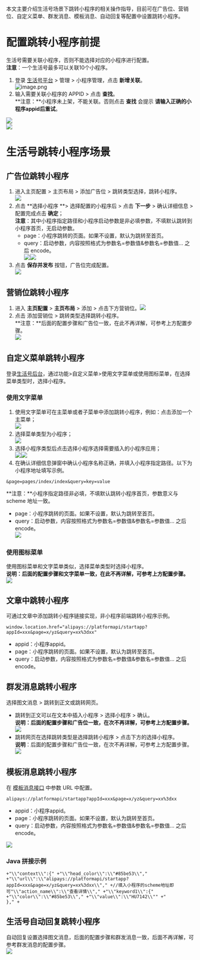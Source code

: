 本文主要介绍生活号场景下跳转小程序的相关操作指导，目前可在广告位、营销位、自定义菜单、群发消息、模板消息、自动回复等配置中设置跳转小程序。

# 配置跳转小程序前提
生活号需要关联小程序，否则不能选择对应的小程序进行配置。<br />**注意**：一个生活号最多可以关联10个小程序。

1. 登录 [生活号平台](https://fuwu.alipay.com/platform/queryMenu.htm) > 管理 > 小程序管理，点击 **新增关联**。<br />![image.png](https://cdn.nlark.com/yuque/0/2021/png/179989/1623402301449-f36bd8f2-89d9-433c-9b91-8c34001b803c.png#align=left&display=inline&height=804&margin=%5Bobject%20Object%5D&name=image.png&originHeight=804&originWidth=1920&size=118557&status=done&style=none&width=1920)
2. 输入需要关联小程序的 APPID > 点击 **查找**。<br />**注意：**小程序未上架，不能关联。否则点击 **查找** 会提示 **请输入正确的小程序appid后重试**。

![](https://gw.alipayobjects.com/zos/sptworksff_prod/2b0a8cce-b6a0-409d-add0-1e44fd0b4b0f.png#align=left&display=inline&height=349&margin=%5Bobject%20Object%5D&originHeight=444&originWidth=827&status=done&style=none&width=650)<br />![](https://gw.alipayobjects.com/zos/sptworksff_prod/f2d7f320-f4d8-423a-84b5-b0c680bbb588.png#align=left&display=inline&height=154&margin=%5Bobject%20Object%5D&originHeight=205&originWidth=863&status=done&style=none&width=650)

# 生活号跳转小程序场景

## 广告位跳转小程序

1. 进入主页配置 > 主页布局 > 添加广告位 > 跳转类型选择，跳转小程序。<br />![](https://gw.alipayobjects.com/zos/sptworksff_prod/7bf6b2aa-75c7-4fe4-ae6c-edd891eab79b.png#align=left&display=inline&height=269&margin=%5Bobject%20Object%5D&originHeight=526&originWidth=1269&status=done&style=none&width=650)
2. 点击 **选择小程序 **> 选择配置的小程序后 > 点击 **下一步** > 确认详细信息 > 配置完成点击 **确定**；<br />**注意**：其中小程序指定路径和小程序启动参数是非必填参数，不填默认跳转到小程序首页，无启动参数。
   - page：小程序跳转的页面。如果不设置，默认为跳转至首页。
   - query：启动参数，内容按照格式为参数名=参数值&参数名=参数值&hellip; 之后 encode。<br />![](https://gw.alipayobjects.com/zos/sptworksff_prod/f3c11c2e-bec0-4435-80b4-39812af02702.png#align=left&display=inline&height=432&margin=%5Bobject%20Object%5D&originHeight=432&originWidth=520&status=done&style=none&width=520)![](https://gw.alipayobjects.com/zos/sptworksff_prod/66b5133c-adda-49a4-8a6f-a7e8f5f96241.png#align=left&display=inline&height=361&margin=%5Bobject%20Object%5D&originHeight=361&originWidth=522&status=done&style=none&width=522)
3. 点击 **保存并发布** 按钮，广告位完成配置。<br />![](https://gw.alipayobjects.com/zos/sptworksff_prod/23f89b80-d9b6-43c6-8781-1425a2175aaa.png#align=left&display=inline&height=453&margin=%5Bobject%20Object%5D&originHeight=453&originWidth=650&status=done&style=none&width=650)

## 营销位跳转小程序

1. 进入 **主页配置** > **主页布局** > 添加 > 点击下方营销位。![](https://gw.alipayobjects.com/zos/sptworksff_prod/65ec5a28-24e7-4a70-be3b-f04eaec21183.png#align=left&display=inline&height=363&margin=%5Bobject%20Object%5D&originHeight=428&originWidth=766&status=done&style=none&width=650)
2. 点击  添加营销位 > 跳转类型选择跳转小程序。<br />**注意：**后面的配置步骤和广告位一致，在此不再详解，可参考上方配置步骤。<br />![](https://gw.alipayobjects.com/zos/sptworksff_prod/3ba89bdd-8904-4ad1-a352-d6245ebe4256.png#align=left&display=inline&height=301&margin=%5Bobject%20Object%5D&originHeight=590&originWidth=1273&status=done&style=none&width=650)

## 自定义菜单跳转小程序
登录[生活号后台](https://fuwu.alipay.com/platform/queryMenu.htm)，通过功能>自定义菜单>使用文字菜单或使用图标菜单，在选择菜单类型时，选择小程序。

### 使用文字菜单

1. 使用文字菜单可在主菜单或者子菜单中添加跳转小程序，例如：点击添加一个主菜单；<br />![](https://gw.alipayobjects.com/zos/sptworksff_prod/26a71132-31a3-413d-9c8b-b6a1de7398f9.png#align=left&display=inline&height=68&margin=%5Bobject%20Object%5D&originHeight=68&originWidth=321&status=done&style=none&width=321)
2. 选择菜单类型为小程序；<br />![](https://gw.alipayobjects.com/zos/sptworksff_prod/34f295cc-3069-4a30-a001-2fddabd9c2cf.png#align=left&display=inline&height=381&margin=%5Bobject%20Object%5D&originHeight=656&originWidth=412&status=done&style=none&width=239)
3. 选择小程序类型后点击选择小程序选择需要插入的小程序应用；<br />![](https://gw.alipayobjects.com/zos/sptworksff_prod/a95ef83b-ab94-43a4-b631-d1f50bcd8d25.png#align=left&display=inline&height=305&margin=%5Bobject%20Object%5D&originHeight=305&originWidth=394&status=done&style=none&width=394)![](https://gw.alipayobjects.com/zos/sptworksff_prod/20daebfc-7934-4215-a201-d50ad5aa22b3.png#align=left&display=inline&height=432&margin=%5Bobject%20Object%5D&originHeight=432&originWidth=418&status=done&style=none&width=418)
4. 在确认详细信息弹窗中确认小程序名称正确，并填入小程序指定路径。以下为小程序地址填写示例。<br />
```
&page=pages/index/index&query=key=value
```
**注意：**小程序指定路径非必填，不填默认跳转小程序首页，参数意义与 scheme 地址一致。

- page：小程序跳转的页面。如果不设置，默认为跳转至首页。
- query：启动参数，内容按照格式为参数名=参数值&参数名=参数值&hellip; 之后 encode。<br />![](https://gw.alipayobjects.com/zos/sptworksff_prod/13c76750-11f9-40b5-9f88-0e7a5d348fcf.png#align=left&display=inline&height=397&margin=%5Bobject%20Object%5D&originHeight=476&originWidth=422&status=done&style=none&width=352)

### 使用图标菜单
使用图标菜单和文字菜单类似，选择菜单类型时选择小程序。<br />**说明：**后面的配置步骤和文字菜单一致，在此不再详解，可参考上方配置步骤。<br />**![](https://gw.alipayobjects.com/zos/sptworksff_prod/d3120ebb-8f53-4ccf-bf8a-e0eadf385bb0.png#align=left&display=inline&height=475&margin=%5Bobject%20Object%5D&originHeight=501&originWidth=685&status=done&style=none&width=650)**

## 文章中跳转小程序
可通过文章中添加跳转小程序链接实现，非小程序前端跳转小程序示例。
```
window.location.href="alipays://platformapi/startapp?appId=xxx&page=x/yz&query=xx%3dxx"
```

- appid：小程序appid。
- page：小程序跳转的页面。如果不设置，默认为跳转至首页。
- query：启动参数，内容按照格式为参数名=参数值&参数名=参数值&hellip; 之后 encode。

## 群发消息跳转小程序
选择图文消息 > 跳转到正文或跳转网页。

- 跳转到正文可以在文本中插入小程序 > 选择小程序 > 确认。<br />**说明：**后面的配置步骤和广告位一致，在次不再详解，可参考上方配置步骤。<br />**![](https://gw.alipayobjects.com/zos/sptworksff_prod/15501242-fb3c-4a52-8330-d55270c6dae4.png#align=left&display=inline&height=295&margin=%5Bobject%20Object%5D&originHeight=600&originWidth=1324&status=done&style=none&width=650)**
- 跳转网页在选择跳转类型是选择跳转小程序 > 点击下方的选择小程序。<br />**说明**：后面的配置步骤和广告位一致，在次不再详解，可参考上方配置步骤。<br />**![](https://gw.alipayobjects.com/zos/sptworksff_prod/d54768de-42c6-4adb-a14a-61b81cc247ab.png#align=left&display=inline&height=198&margin=%5Bobject%20Object%5D&originHeight=304&originWidth=997&status=done&style=none&width=650)<br />**

## 模板消息跳转小程序
在 [模板消息接口](https://docs.open.alipay.com/api_6/alipay.open.public.message.single.send) 中参数 URL 中配置。
```
alipays://platformapi/startapp?appId=xxx&page=x/yz&query=xx%3dxx
```

- appid：小程序appid。
- page：小程序跳转的页面。如果不设置，默认为跳转至首页。
- query：启动参数，内容按照格式为参数名=参数值&参数名=参数值&hellip; 之后 encode。

![](https://gw.alipayobjects.com/zos/sptworksff_prod/4c49faef-850b-494d-b300-7c1e2b29d565.png#align=left&display=inline&height=369&margin=%5Bobject%20Object%5D&originHeight=557&originWidth=981&status=done&style=none&width=650)

### Java 拼接示例
```
+"\\"context\\":{" +"\\"head_color\\":\\"#85be53\\"," +"\\"url\\":\\"alipays://platformapi/startapp?appId=xxx&page=x/yz&query=xx%3dxx\\"," +//填入小程序的scheme地址即可"\\"action_name\\":\\"查看详情\\"," +"\\"keyword1\\":{" +"\\"color\\":\\"#85be53\\"," +"\\"value\\":\\"HU7142\\"" +"        }," +
```


## 生活号自动回复跳转小程序
自动回复设置选择图文消息，后面的配置步骤和群发消息一致，后面不再详解，可参考群发消息的配置步骤。<br />![](https://gw.alipayobjects.com/zos/sptworksff_prod/cc5036b5-7fee-4c7b-b5eb-2c2f1cb13ee8.png#align=left&display=inline&height=329&margin=%5Bobject%20Object%5D&originHeight=549&originWidth=1084&status=done&style=none&width=650)
